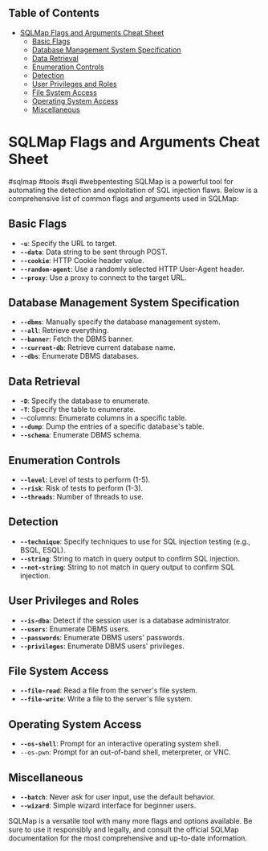 ## Table of Contents

- [SQLMap Flags and Arguments Cheat Sheet](#sqlmap\flags\and\arguments\cheat\sheet)
  - [Basic Flags](#Basic\Flags)
  - [Database Management System Specification](#Database\Management\System\Specification)
  - [Data Retrieval](#Data\Retrieval)
  - [Enumeration Controls](#Enumeration\Controls)
  - [Detection](#Detection)
  - [User Privileges and Roles](#User\Privileges\and\Roles)
  - [File System Access](#File\System\Access)
  - [Operating System Access](#Operating\System\Access)
  - [Miscellaneous](#Miscellaneous)

# SQLMap Flags and Arguments Cheat Sheet
#sqlmap #tools #sqli #webpentesting
SQLMap is a powerful tool for automating the detection and exploitation of SQL injection flaws. Below is a comprehensive list of common flags and arguments used in SQLMap:
## Basic Flags
- **`-u`**: Specify the URL to target.
- **`--data`**: Data string to be sent through POST.
- **`--cookie`**: HTTP Cookie header value.
- **`--random-agent`**: Use a randomly selected HTTP User-Agent header.
- **`--proxy`**: Use a proxy to connect to the target URL.

## Database Management System Specification
- **`--dbms`**: Manually specify the database management system.
- **`--all`**: Retrieve everything.
- **`--banner`**: Fetch the DBMS banner.
- **`--current-db`**: Retrieve current database name.
- **`--dbs`**: Enumerate DBMS databases.

## Data Retrieval
- **`-D`**: Specify the database to enumerate.
- **`-T`**: Specify the table to enumerate.
- --columns: Enumerate columns in a specific table.
- **`--dump`**: Dump the entries of a specific database's table.
- **`--schema`**: Enumerate DBMS schema.

## Enumeration Controls
- **`--level`**: Level of tests to perform (1-5).
- **`--risk`**: Risk of tests to perform (1-3).
- **`--threads`**: Number of threads to use.

## Detection
- **`--technique`**: Specify techniques to use for SQL injection testing (e.g., BSQL, ESQL).
- **`--string`**: String to match in query output to confirm SQL injection.
- **`--not-string`**: String to not match in query output to confirm SQL injection.

## User Privileges and Roles
- **`--is-dba`**: Detect if the session user is a database administrator.
- **`--users`**: Enumerate DBMS users.
- **`--passwords`**: Enumerate DBMS users' passwords.
- **`--privileges`**: Enumerate DBMS users' privileges.

## File System Access
- **`--file-read`**: Read a file from the server's file system.
- **`--file-write`**: Write a file to the server's file system.

## Operating System Access
- **`--os-shell`**: Prompt for an interactive operating system shell.
- `--os-pwn`: Prompt for an out-of-band shell, meterpreter, or VNC.

## Miscellaneous
- **`--batch`**: Never ask for user input, use the default behavior.
- **`--wizard`**: Simple wizard interface for beginner users.

SQLMap is a versatile tool with many more flags and options available. Be sure to use it responsibly and legally, and consult the official SQLMap documentation for the most comprehensive and up-to-date information.
